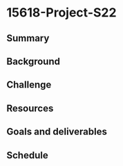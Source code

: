 # 15618-Project-S22

## Summary

## Background

## Challenge

## Resources

## Goals and deliverables

## Schedule
